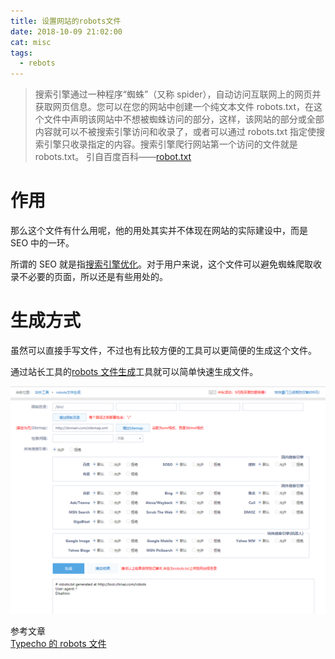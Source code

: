 ```yaml
---
title: 设置网站的robots文件
date: 2018-10-09 21:02:00
cat: misc
tags:
  - rebots
---
```


> 搜索引擎通过一种程序“蜘蛛”（又称 spider），自动访问互联网上的网页并获取网页信息。您可以在您的网站中创建一个纯文本文件 robots.txt，在这个文件中声明该网站中不想被蜘蛛访问的部分，这样，该网站的部分或全部内容就可以不被搜索引擎访问和收录了，或者可以通过 robots.txt 指定使搜索引擎只收录指定的内容。搜索引擎爬行网站第一个访问的文件就是 robots.txt。
> 引自百度百科——[robot.txt][1]

# 作用

那么这个文件有什么用呢，他的用处其实并不体现在网站的实际建设中，而是 SEO 中的一环。

所谓的 SEO 就是指[搜索引擎优化][2]。对于用户来说，这个文件可以避免蜘蛛爬取收录不必要的页面，所以还是有些用处的。

# 生成方式

虽然可以直接手写文件，不过也有比较方便的工具可以更简便的生成这个文件。

通过站长工具的[robots 文件生成][3]工具就可以简单快速生成文件。

![img][4]

参考文章<br>
[Typecho 的 robots 文件][5]

[1]: https://baike.baidu.com/item/robot.txt/3936191?fr=aladdin
[2]: https://baike.baidu.com/item/%E6%90%9C%E7%B4%A2%E5%BC%95%E6%93%8E%E4%BC%98%E5%8C%96/3132
[3]: http://tool.chinaz.com/robots/
[4]: https://raw.githubusercontent.com/LuckyRabbitFeet/rabbitfeet.net/master/res/%E8%AE%BE%E7%BD%AE%E7%BD%91%E7%AB%99%E7%9A%84robots%E6%96%87%E4%BB%B6/img.png
[5]: https://www.9imc.cn/archives/14/
